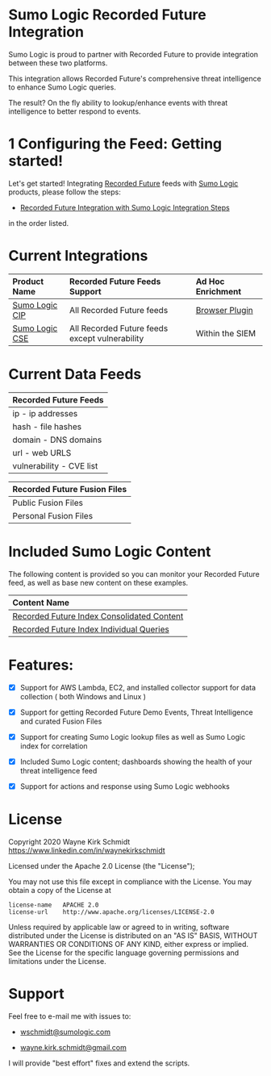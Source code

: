 Sumo Logic Recorded Future Integration
======================================

Sumo Logic is proud to partner with Recorded Future to provide integration between these two platforms.

This integration allows Recorded Future's comprehensive threat intelligence to enhance Sumo Logic queries.

The result? On the fly ability to lookup/enhance events with threat intelligence to better respond to events.

1
Configuring the Feed: Getting started!
======================================

Let's get started! Integrating [Recorded Future](https://www.recordedfuture.com/) feeds with [Sumo Logic](https://www.sumologic.com/) products, please follow the steps:

*    [Recorded Future Integration with Sumo Logic Integration Steps](doc/readme.md) 

in the order listed.

Current Integrations
====================

| Product Name   | Recorded Future Feeds Support        | Ad Hoc Enrichment |
|:---------------|:-------------------------------------|:------------------|
| [Sumo Logic CIP](https://www.sumologic.com/brief/continuous-intelligence-platform-overview/) | All Recorded Future feeds | [Browser Plugin](https://chrome.google.com/webstore/detail/recorded-future/cdblaggcibgbankgilackljdpdhhcine?hl=en)    |
| [Sumo Logic CSE](https://www.sumologic.com/solutions/cloud-siem-enterprise/) | All Recorded Future feeds except vulnerability | Within the SIEM   |

Current Data Feeds
==================

| Recorded Future Feeds           |
|:--------------------------------|
| ip - ip addresses               |
| hash - file hashes              |
| domain - DNS domains            |
| url - web URLS                  |
| vulnerability - CVE list        |

| Recorded Future Fusion Files    |
|:--------------------------------|
| Public Fusion Files             |
| Personal Fusion Files           |

Included Sumo Logic Content
===========================

The following content is provided so you can monitor your Recorded Future feed, as well as base new content on these examples.

| Content Name                         |
|:-------------------------------------|
| [Recorded Future Index Consolidated Content](content/Recorded_Future_Content.json)        |
| [Recorded Future Index Individual Queries](content/queries/)        |

Features:
=========

- [x] Support for AWS Lambda, EC2, and installed collector support for data collection ( both Windows and Linux )

- [x] Support for getting Recorded Future Demo Events, Threat Intelligence and curated Fusion Files

- [x] Support for creating Sumo Logic lookup files as well as Sumo Logic index for correlation

- [x] Included Sumo Logic content; dashboards showing the health of your threat intelligence feed

- [x] Support for actions and response using Sumo Logic webhooks

License
=======

Copyright 2020 Wayne Kirk Schmidt
https://www.linkedin.com/in/waynekirkschmidt

Licensed under the Apache 2.0 License (the "License");

You may not use this file except in compliance with the License.
You may obtain a copy of the License at

    license-name   APACHE 2.0
    license-url    http://www.apache.org/licenses/LICENSE-2.0

Unless required by applicable law or agreed to in writing, software
distributed under the License is distributed on an "AS IS" BASIS,
WITHOUT WARRANTIES OR CONDITIONS OF ANY KIND, either express or implied.
See the License for the specific language governing permissions and
limitations under the License.

Support
=======

Feel free to e-mail me with issues to: 

*    wschmidt@sumologic.com

*    wayne.kirk.schmidt@gmail.com

I will provide "best effort" fixes and extend the scripts.
